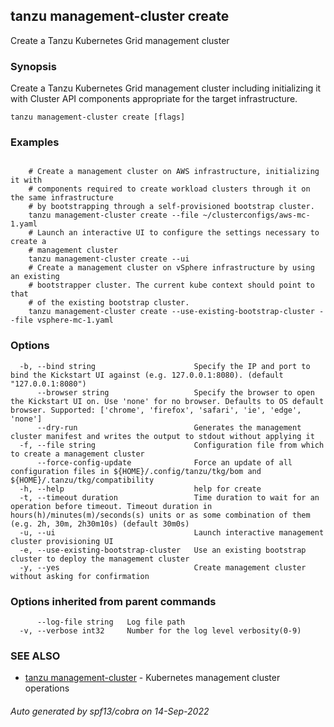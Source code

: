 ## tanzu management-cluster create

Create a Tanzu Kubernetes Grid management cluster

### Synopsis

Create a Tanzu Kubernetes Grid management cluster including initializing it with Cluster API components appropriate for the target infrastructure.

```
tanzu management-cluster create [flags]
```

### Examples

```

    # Create a management cluster on AWS infrastructure, initializing it with
    # components required to create workload clusters through it on the same infrastructure
    # by bootstrapping through a self-provisioned bootstrap cluster.
    tanzu management-cluster create --file ~/clusterconfigs/aws-mc-1.yaml
    # Launch an interactive UI to configure the settings necessary to create a
    # management cluster
    tanzu management-cluster create --ui
    # Create a management cluster on vSphere infrastructure by using an existing
    # bootstrapper cluster. The current kube context should point to that
    # of the existing bootstrap cluster.
    tanzu management-cluster create --use-existing-bootstrap-cluster --file vsphere-mc-1.yaml
```

### Options

```
  -b, --bind string                      Specify the IP and port to bind the Kickstart UI against (e.g. 127.0.0.1:8080). (default "127.0.0.1:8080")
      --browser string                   Specify the browser to open the Kickstart UI on. Use 'none' for no browser. Defaults to OS default browser. Supported: ['chrome', 'firefox', 'safari', 'ie', 'edge', 'none']
      --dry-run                          Generates the management cluster manifest and writes the output to stdout without applying it
  -f, --file string                      Configuration file from which to create a management cluster
      --force-config-update              Force an update of all configuration files in ${HOME}/.config/tanzu/tkg/bom and ${HOME}/.tanzu/tkg/compatibility
  -h, --help                             help for create
  -t, --timeout duration                 Time duration to wait for an operation before timeout. Timeout duration in hours(h)/minutes(m)/seconds(s) units or as some combination of them (e.g. 2h, 30m, 2h30m10s) (default 30m0s)
  -u, --ui                               Launch interactive management cluster provisioning UI
  -e, --use-existing-bootstrap-cluster   Use an existing bootstrap cluster to deploy the management cluster
  -y, --yes                              Create management cluster without asking for confirmation
```

### Options inherited from parent commands

```
      --log-file string   Log file path
  -v, --verbose int32     Number for the log level verbosity(0-9)
```

### SEE ALSO

* [tanzu management-cluster](tanzu_management-cluster.md)	 - Kubernetes management cluster operations

###### Auto generated by spf13/cobra on 14-Sep-2022
